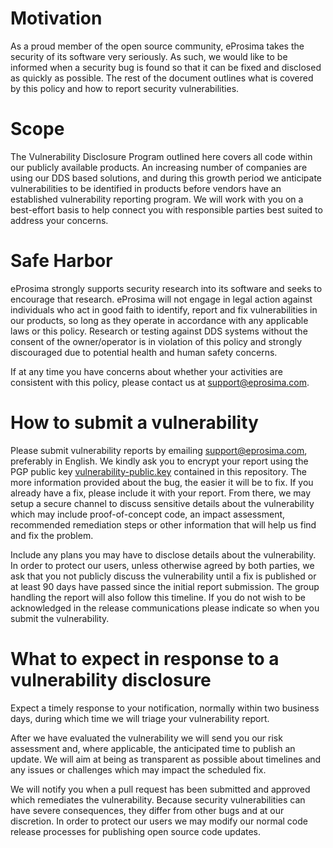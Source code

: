 # Motivation

As a proud member of the open source community, eProsima takes the security of its software very seriously.
As such, we would like to be informed when a security bug is found so that it can be fixed and disclosed as quickly as possible.
The rest of the document outlines what is covered by this policy and how to report security vulnerabilities.

# Scope

The Vulnerability Disclosure Program outlined here covers all code within our publicly available products.
An increasing number of companies are using our DDS based solutions, and during this growth period we anticipate vulnerabilities to be identified in products before vendors have an established vulnerability reporting program.
We will work with you on a best-effort basis to help connect you with responsible parties best suited to address your concerns.

# Safe Harbor

eProsima strongly supports security research into its software and seeks to encourage that research.
eProsima will not engage in legal action against individuals who act in good faith to identify, report and fix vulnerabilities in our products, so long as they operate in accordance with any applicable laws or this policy.
Research or testing against DDS systems without the consent of the owner/operator is in violation of this policy and strongly discouraged due to potential health and human safety concerns.

If at any time you have concerns about whether your activities are consistent with this policy, please contact us at support@eprosima.com.

# How to submit a vulnerability

Please submit vulnerability reports by emailing support@eprosima.com, preferably in English.
We kindly ask you to encrypt your report using the PGP public key [vulnerability-public.key](vulnerability-public.key) contained in this repository.
The more information provided about the bug, the easier it will be to fix.
If you already have a fix, please include it with your report.
From there, we may setup a secure channel to discuss sensitive details about the vulnerability which may include proof-of-concept code, an impact assessment, recommended remediation steps or other information that will help us find and fix the problem.

Include any plans you may have to disclose details about the vulnerability.
In order to protect our users, unless otherwise agreed by both parties, we ask that you not publicly discuss the vulnerability until a fix is published or at least 90 days have passed since the initial report submission.
The group handling the report will also follow this timeline.
If you do not wish to be acknowledged in the release communications please indicate so when you submit the vulnerability.

# What to expect in response to a vulnerability disclosure

Expect a timely response to your notification, normally within two business days, during which time we will triage your vulnerability report.

After we have evaluated the vulnerability we will send you our risk assessment and, where applicable, the anticipated time to publish an update.
We will aim at being as transparent as possible about timelines and any issues or challenges which may impact the scheduled fix.

We will notify you when a pull request has been submitted and approved which remediates the vulnerability.
Because security vulnerabilities can have severe consequences, they differ from other bugs and at our discretion.
In order to protect our users we may modify our normal code release processes for publishing open source code updates.
